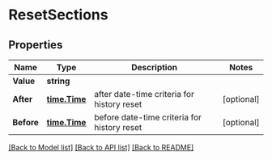 # ResetSections

## Properties

Name | Type | Description | Notes
------------ | ------------- | ------------- | -------------
**Value** | **string** |  | 
**After** | [**time.Time**](time.Time.md) | after date-time criteria for history reset | [optional] 
**Before** | [**time.Time**](time.Time.md) | before date-time criteria for history reset | [optional] 

[[Back to Model list]](../README.md#documentation-for-models) [[Back to API list]](../README.md#documentation-for-api-endpoints) [[Back to README]](../README.md)


